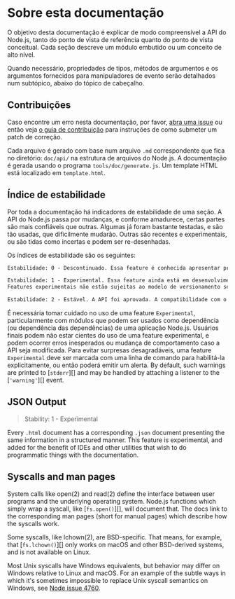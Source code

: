 # Sobre esta documentação

<!--introduced_in=v0.10.0-->

<!-- type=misc -->

O objetivo desta documentação é explicar de modo compreensível a API do Node.js, tanto do ponto de vista de referência quanto do ponto de vista conceitual. Cada seção descreve um módulo embutido ou um conceito de alto nível.

Quando necessário, propriedades de tipos, métodos de argumentos e os argumentos fornecidos para manipuladores de evento serão detalhados num subtópico, abaixo do tópico de cabeçalho.

## Contribuições

Caso encontre um erro nesta documentação, por favor, [abra uma issue](https://github.com/nodejs/node/issues/new) ou então veja [o guia de contribuição](https://github.com/nodejs/node/blob/master/CONTRIBUTING.md) para instruções de como submeter um patch de correção.

Cada arquivo é gerado com base num arquivo `.md` correspondente que fica no diretório: `doc/api/` na estrutura de arquivos do Node.js. A documentação é gerada usando o programa `tools/doc/generate.js`. Um template HTML está localizado em `template.html`.

## Índice de estabilidade

<!--type=misc-->

Por toda a documentação há indicadores de estabilidade de uma seção. A API do Node.js passa por mudanças, e conforme amadurece, certas partes são mais confiáveis que outras. Algumas já foram bastante testadas, e são tão usadas, que dificilmente mudarão. Outras são recentes e experimentais, ou são tidas como incertas e podem ser re-desenhadas.

Os índices de estabilidade são os seguintes:

```txt
Estabilidade: 0 - Descontinuado. Essa feature é conhecida apresentar problemas, e mudanças podem ser planejadas. Não confie nela. O uso dessa feature pode emitir alertas. Não se deve esperar compatibilidade com versões principais mais antigas.
```

```txt
Estabilidade: 1 - Experimental. Essa feature ainda está em desenvolvimento e está sujeita a alterações não compatíveis com versões anteriores, ou até remoção de versões futuras. Não recomendado o uso dessa feature em ambiente de produção.
Features experimentais não estão sujeitas ao modelo de versionamento semântico do Node.js.
```

```txt
Estabilidade: 2 - Estável. A API foi aprovada. A compatibilidade com o ambiente npm é de alta prioridade, e não será quebrada a menos que seja necessário.
```

É necessária tomar cuidado no uso de uma feature `Experimental`, particularmente com módulos que podem ser usados como dependência (ou dependência das dependências) de uma aplicação Node.js. Usuários finais podem não estar cientes do uso de uma feature experimental, e podem ocorrer erros inesperados ou mudança de comportamento caso a API seja modificada. Para evitar surpresas desagradáveis, uma feature `Experimental` deve ser marcada com uma linha de comando para habilitá-la explicitamente, ou então poderá emitir um alerta. By default, such warnings are printed to [`stderr`][] and may be handled by attaching a listener to the [`'warning'`][] event.

## JSON Output

<!-- YAML
added: v0.6.12
-->

> Stability: 1 - Experimental

Every `.html` document has a corresponding `.json` document presenting the same information in a structured manner. This feature is experimental, and added for the benefit of IDEs and other utilities that wish to do programmatic things with the documentation.

## Syscalls and man pages

System calls like open(2) and read(2) define the interface between user programs and the underlying operating system. Node.js functions which simply wrap a syscall, like [`fs.open()`][], will document that. The docs link to the corresponding man pages (short for manual pages) which describe how the syscalls work.

Some syscalls, like lchown(2), are BSD-specific. That means, for example, that [`fs.lchown()`][] only works on macOS and other BSD-derived systems, and is not available on Linux.

Most Unix syscalls have Windows equivalents, but behavior may differ on Windows relative to Linux and macOS. For an example of the subtle ways in which it's sometimes impossible to replace Unix syscall semantics on Windows, see [Node issue 4760](https://github.com/nodejs/node/issues/4760).